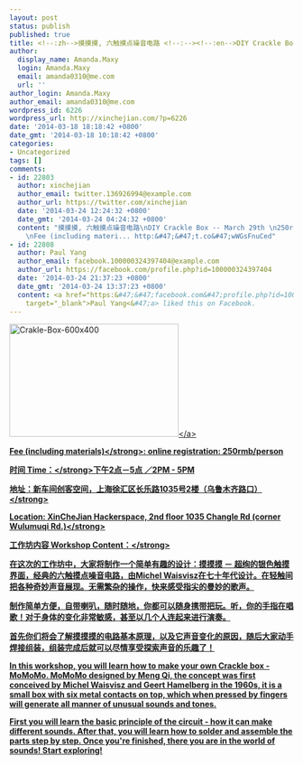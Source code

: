 ```yaml
---
layout: post
status: publish
published: true
title: <!--:zh-->摸摸摸, 六触摸点噪音电路 <!--:--><!--:en-->DIY Crackle Box -- March 29th<!--:-->
author:
  display_name: Amanda.Maxy
  login: Amanda.Maxy
  email: amanda0310@me.com
  url: ''
author_login: Amanda.Maxy
author_email: amanda0310@me.com
wordpress_id: 6226
wordpress_url: http://xinchejian.com/?p=6226
date: '2014-03-18 18:18:42 +0800'
date_gmt: '2014-03-18 10:18:42 +0800'
categories:
- Uncategorized
tags: []
comments:
- id: 22803
  author: xinchejian
  author_email: twitter.136926994@example.com
  author_url: https://twitter.com/xinchejian
  date: '2014-03-24 12:24:32 +0800'
  date_gmt: '2014-03-24 04:24:32 +0800'
  content: "摸摸摸, 六触摸点噪音电路\nDIY Crackle Box -- March 29th \n250rmb&#47;person \n下午2点－5点\n
    \nFee (including materi... http:&#47;&#47;t.co&#47;wWGsFnuCed"
- id: 22808
  author: Paul Yang
  author_email: facebook.100000324397404@example.com
  author_url: https://facebook.com/profile.php?id=100000324397404
  date: '2014-03-24 21:37:23 +0800'
  date_gmt: '2014-03-24 13:37:23 +0800'
  content: <a href="https:&#47;&#47;facebook.com&#47;profile.php?id=100000324397404"
    target="_blank">Paul Yang<&#47;a> liked this on Facebook.
---
```

<p><!--:en--><a href="http:&#47;&#47;xinchejian.com&#47;wp-content&#47;uploads&#47;2014&#47;03&#47;Crakle-Box-600x400.jpg"><img class="alignnone size-medium wp-image-6227" alt="Crakle-Box-600x400" src="http:&#47;&#47;xinchejian.com&#47;wp-content&#47;uploads&#47;2014&#47;03&#47;Crakle-Box-600x400-300x200.jpg" width="300" height="200" &#47;><&#47;a></p>
<p><strong>Fee (including materials)<&#47;strong>: online registration: 250rmb&#47;person</p>
<p><strong>时间 Time：<&#47;strong>下午2点－5点 ／2PM - 5PM</p>
<p><strong>地址：新车间创客空间，上海徐汇区长乐路1035号2楼（乌鲁木齐路口）<&#47;strong></p>
<p><strong>Location: XinCheJian Hackerspace, 2nd floor 1035 Changle Rd (corner Wulumuqi Rd.)<&#47;strong></p>
<p><strong>工作坊内容 Workshop Content：<&#47;strong></p>
<p>在这次的工作坊中，大家将制作一个简单有趣的设计：摸摸摸 － 超绚的银色触摸界面，经典的六触摸点噪音电路，由Michel Waisvisz在七十年代设计。在轻触间把各种奇妙声音展现。无需繁杂的操作，快来感受指尖的曼妙的歌声。</p>
<p>制作简单方便，自带喇叭，随时随地，你都可以随身携带把玩。听，你的手指在唱歌！对于身体的变化非常敏感，甚至以几个人连起来进行演奏。</p>
<p>首先你们将会了解摸摸摸的电路基本原理，以及它声音变化的原因，随后大家动手焊接组装，组装完成后就可以尽情享受探索声音的乐趣了！</p>
<p>In this workshop, you will learn how to make your own Crackle box - MoMoMo. MoMoMo designed by Meng Qi, the concept was first conceived by Michel Waisvisz and Geert Hamelberg in the 1960s, it is a small box with six metal contacts on top, which when pressed by fingers will generate all manner of unusual sounds and tones.</p>
<p>First you will learn the basic principle of the circuit - how it can make different sounds. After that, you will learn how to solder and assemble the parts step by step. Once you're finished, there you are in the world of sounds! Start exploring!<!--:--></p>
